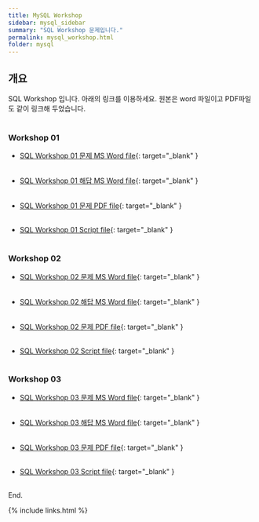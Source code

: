 ```yaml
---
title: MySQL Workshop
sidebar: mysql_sidebar
summary: "SQL Workshop 문제입니다."
permalink: mysql_workshop.html
folder: mysql
---
```


## 개요

SQL Workshop 입니다. 아래의 링크를 이용하세요. 원본은 word 파일이고 PDF파일도 같이 링크해 두었습니다.
<br><br>

### Workshop 01

* [SQL Workshop 01 문제 MS Word file](https://docs.google.com/document/d/1Kp0XPM53Aqb6hgS2eRp8NmIRfSovoWIK/edit?usp=share_link&ouid=118404319422348593000&rtpof=true&sd=true){: target="_blank" }
<br><br>

* [SQL Workshop 01 해답 MS Word file](https://docs.google.com/document/d/1p4W6aRYE23afnEluHE0hyWq1cSPJHaqw/edit?usp=share_link&ouid=118404319422348593000&rtpof=true&sd=true){: target="_blank" }
<br><br>

* [SQL Workshop 01 문제 PDF file](https://drive.google.com/file/d/1RFT_eYcC01kQxDu4gOEQ8Ce0VlJ7616g/view?usp=share_link){: target="_blank" }
<br><br>

* [SQL Workshop 01 Script file](https://drive.google.com/file/d/1jHSAhbXXjduZulPG_tFOiL4_cGAjmx6n/view?usp=share_link){: target="_blank" }
<br><br>

### Workshop 02

* [SQL Workshop 02 문제 MS Word file](https://docs.google.com/document/d/1JgtLvM2VvzGMHa7ZmQvEZey-eAyWfmmg/edit?usp=share_link&ouid=118404319422348593000&rtpof=true&sd=true){: target="_blank" }
  <br><br>

* [SQL Workshop 02 해답 MS Word file](https://docs.google.com/document/d/1q13V0ZMR0tsUqvenVD_jAK9xG3BiEe2V/edit?usp=share_link&ouid=118404319422348593000&rtpof=true&sd=true){: target="_blank" }
  <br><br>

* [SQL Workshop 02 문제 PDF file](https://docs.google.com/document/d/1q13V0ZMR0tsUqvenVD_jAK9xG3BiEe2V/edit?usp=share_link&ouid=118404319422348593000&rtpof=true&sd=true){: target="_blank" }
  <br><br>

* [SQL Workshop 02 Script file](https://drive.google.com/file/d/1LtD003j51U3teboOUjjKefo4maJlPo4e/view?usp=share_link){: target="_blank" }
  <br><br>

### Workshop 03

* [SQL Workshop 03 문제 MS Word file](https://docs.google.com/document/d/1K5qlIoMoUKPBPYHMlg0grQKuKuWO1zis/edit?usp=share_link&ouid=118404319422348593000&rtpof=true&sd=true){: target="_blank" }
  <br><br>

* [SQL Workshop 03 해답 MS Word file](https://docs.google.com/document/d/1V_t34hjgXDDUvQG7jdpzXqeHhkKmKB1Q/edit?usp=share_link&ouid=118404319422348593000&rtpof=true&sd=true){: target="_blank" }
  <br><br>

* [SQL Workshop 03 문제 PDF file](https://drive.google.com/file/d/1VjsKM1Og2dV0qgh0BLAOpFotnow_XUEC/view?usp=share_link){: target="_blank" }
  <br><br>

* [SQL Workshop 03 Script file](https://drive.google.com/file/d/11sApvmr73x1zMNT7TtTSYy-Qoaps_Zce/view?usp=share_link){: target="_blank" }
  <br><br>

End.

{% include links.html %}
